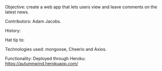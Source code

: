 Objective: create a web app that lets users view and leave comments on the latest news.

Contributors: Adam Jacobs.

History:

Hat tip to:

Technologies used: mongoose, Cheerio and Axios.

Functionality: Deployed through Heroku: https://autumnwind.herokuapp.com/ 